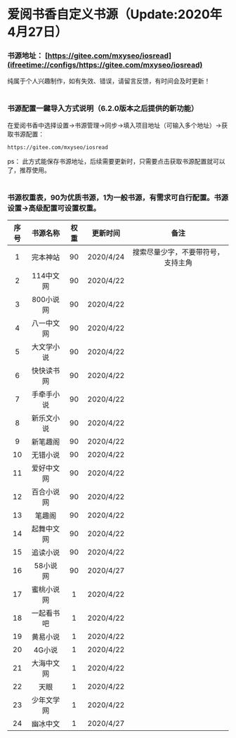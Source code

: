 # 爱阅书香自定义书源（Update:2020年4月27日）

### 书源地址： **[https://gitee.com/mxyseo/iosread](ifreetime://configs/https://gitee.com/mxyseo/iosread)** ###

纯属于个人兴趣制作，如有失效、错误，请留言反馈，有时间会及时更新！<br/><br/>

### 书源配置一鍵导入方式说明（6.2.0版本之后提供的新功能）
在爱阅书香中选择设置→书源管理→同步→填入项目地址（可输入多个地址）→获取书源配置：

```markup
https://gitee.com/mxyseo/iosread
```
ps：
此方式能保存书源地址，后续需要更新时，只需要点击获取书源配置就可以了，推荐使用。<br/><br/>

### 书源权重表，90为优质书源，1为一般书源，有需求可自行配置。书源设置→高级配置可设置权重。<br/>
|序号|书源名称|权重|更新时间|备注|
|:-----:|:-----:|:-----:|:-----:|:-----:|
|1|完本神站|90|2020/4/24|搜索尽量少字，不要带符号，支持主角|
|2|114中文网|90|2020/4/22||
|3|800小说网|90|2020/4/22||
|4|八一中文网|90|2020/4/22||
|5|大文学小说|90|2020/4/22||
|6|快快读书网|90|2020/4/22||
|7|手牵手小说|90|2020/4/22||
|8|新乐文小说|90|2020/4/22||
|9|新笔趣阁|90|2020/4/22||
|10|无错小说|90|2020/4/22||
|11|爱好中文网|90|2020/4/22||
|12|百合小说网|90|2020/4/22||
|13|笔趣阁|90|2020/4/22||
|14|起舞中文网|90|2020/4/22||
|15|追读小说|90|2020/4/22||
|16|58小说网|90|2020/4/27||
|17|蜜桃小说网|1|2020/4/22||
|18|一起看书吧|1|2020/4/22||
|19|黄易小说|1|2020/4/22||
|20|4G小说|1|2020/4/22||
|21|大海中文网|1|2020/4/22||
|22|天眼|1|2020/4/22||
|23|少年文学网|1|2020/4/22||
|24|幽冰中文|1|2020/4/27||

